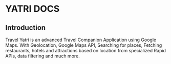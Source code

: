 # YATRI DOCS

## Introduction
Travel Yatri is an advanced Travel Companion Application using Google Maps. With Geolocation, Google Maps API, Searching for places, Fetching restaurants, hotels and attractions based on location from specialized Rapid APIs, data filtering and much more.